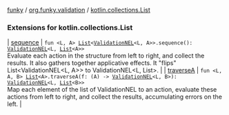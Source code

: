 [funky](../../index.md) / [org.funky.validation](../index.md) / [kotlin.collections.List](.)

### Extensions for kotlin.collections.List

| [sequence](sequence.md) | `fun <L, A> `[`List`](https://kotlinlang.org/api/latest/jvm/stdlib/kotlin.collections/-list/index.html)`<`[`ValidationNEL`](../-validation-n-e-l/index.md)`<L, A>>.sequence(): `[`ValidationNEL`](../-validation-n-e-l/index.md)`<L, `[`List`](https://kotlinlang.org/api/latest/jvm/stdlib/kotlin.collections/-list/index.html)`<A>>`<br>Evaluate each action in the structure from left to right, and collect the results. It also gathers together applicative effects. It "flips" List&lt;ValidationNEL&lt;L, A&gt;&gt; to ValidationNEL&lt;L, List&gt;. |
| [traverseA](traverse-a.md) | `fun <L, A, B> `[`List`](https://kotlinlang.org/api/latest/jvm/stdlib/kotlin.collections/-list/index.html)`<A>.traverseA(f: (A) -> `[`ValidationNEL`](../-validation-n-e-l/index.md)`<L, B>): `[`ValidationNEL`](../-validation-n-e-l/index.md)`<L, `[`List`](https://kotlinlang.org/api/latest/jvm/stdlib/kotlin.collections/-list/index.html)`<B>>`<br>Map each element of the list of ValidationNEL to an action, evaluate these actions from left to right, and collect the results, accumulating errors on the left. |


